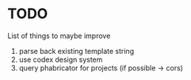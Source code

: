 # TODO

List of things to maybe improve

1. parse back existing template string
1. use codex design system
1. query phabricator for projects (if possible -> cors)
